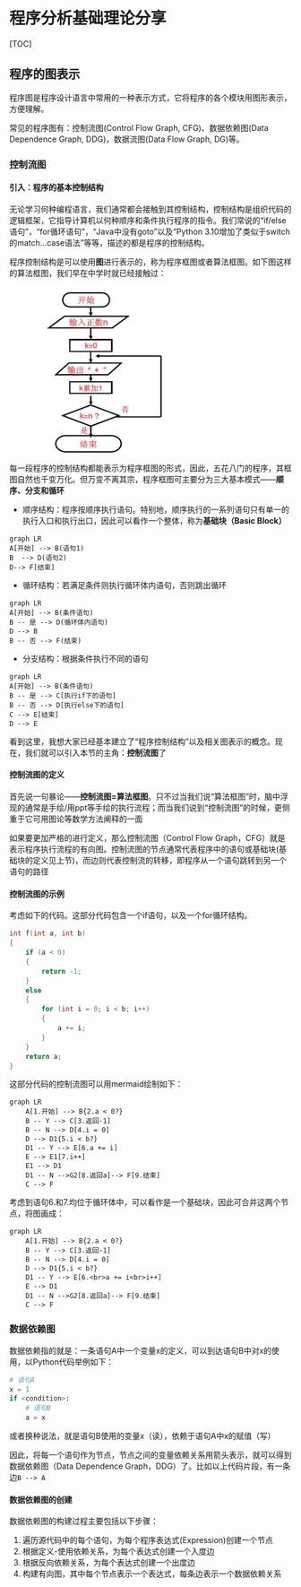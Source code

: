 # 程序分析基础理论分享

[TOC]

## 程序的图表示

程序图是程序设计语言中常用的一种表示方式，它将程序的各个模块用图形表示，方便理解。

常见的程序图有：控制流图(Control Flow Graph, CFG)、数据依赖图(Data Dependence Graph, DDG)，数据流图(Data Flow Graph, DG)等。

### 控制流图

#### 引入：程序的基本控制结构

无论学习何种编程语言，我们通常都会接触到其控制结构，控制结构是组织代码的逻辑框架，它指导计算机以何种顺序和条件执行程序的指令。我们常说的“if/else语句”，“for循环语句”，“Java中没有goto”以及“Python 3.10增加了类似于switch的match...case语法”等等，描述的都是程序的控制结构。

程序控制结构是可以使用**图**进行表示的，称为程序框图或者算法框图。如下图这样的算法框图，我们早在中学时就已经接触过：

<img src="./imgs/image.png" height = "300" alt="图片名称" align=center />

每一段程序的控制结构都能表示为程序框图的形式，因此，五花八门的程序，其框图自然也千变万化。但万变不离其宗，程序框图可主要分为三大基本模式——**顺序、分支和循环**

- 顺序结构：程序按顺序执行语句。特别地，顺序执行的一系列语句只有单一的执行入口和执行出口，因此可以看作一个整体，称为**基础块（Basic Block）**

```mermaid
graph LR
A[开始] --> B(语句1)
B  --> D(语句2)
D--> F[结束]
```

- 循环结构：若满足条件则执行循环体内语句，否则跳出循环

```mermaid
graph LR
A[开始] --> B(条件语句)
B -- 是 --> D(循环体内语句)
D --> B
B -- 否 --> F(结束)
```

- 分支结构：根据条件执行不同的语句

```mermaid
graph LR
A[开始] --> B(条件语句)
B -- 是 --> C[执行if下的语句]
B -- 否 --> D[执行else下的语句]
C --> E[结束]
D --> E
```

看到这里，我想大家已经基本建立了“程序控制结构”以及相关图表示的概念。现在，我们就可以引入本节的主角：**控制流图**了

#### 控制流图的定义

首先说一句暴论——**控制流图=算法框图**。只不过当我们说“算法框图”时，脑中浮现的通常是手绘/用ppt等手绘的执行流程；而当我们说到“控制流图”的时候，更侧重于它可用图论等数学方法阐释的一面

如果要更加严格的进行定义，那么控制流图（Control Flow Graph，CFG）就是表示程序执行流程的有向图。控制流图的节点通常代表程序中的语句或基础块(基础块的定义见上节)，而边则代表控制流的转移，即程序从一个语句跳转到另一个语句的路径

#### 控制流图的示例

考虑如下的代码。这部分代码包含一个if语句，以及一个for循环结构。

```c
int f(int a, int b)
{
    if (a < 0)
    {
        return -1;
    }
    else
    {
        for (int i = 0; i < b; i++)
        {
            a += i;
        }
    }
    return a;
}
```

这部分代码的控制流图可以用mermaid绘制如下：

```mermaid
graph LR
    A[1.开始] --> B{2.a < 0?}
    B -- Y --> C[3.返回-1]
    B -- N --> D[4.i = 0]
    D --> D1{5.i < b?}
    D1 -- Y --> E[6.a += i]
    E --> E1[7.i++]
    E1 --> D1
    D1 -- N -->G2[8.返回a]--> F[9.结束]
    C --> F
```

考虑到语句6.和7.均位于循环体中，可以看作是一个基础块，因此可合并这两个节点，将图画成：

```mermaid
graph LR
    A[1.开始] --> B{2.a < 0?}
    B -- Y --> C[3.返回-1]
    B -- N --> D[4.i = 0]
    D --> D1{5.i < b?}
    D1 -- Y --> E[6.<br>a += i<br>i++]
    E --> D1
    D1 -- N -->G2[8.返回a]--> F[9.结束]
    C --> F
```

### 数据依赖图

数据依赖指的就是：一条语句A中一个变量x的定义，可以到达语句B中对x的使用，以Python代码举例如下：

```python
# 语句A
x = 1
if <condition>:
    # 语句B
    a = x
```

或者换种说法，就是语句B使用的变量x（读），依赖于语句A中x的赋值（写）

因此，将每一个语句作为节点，节点之间的变量依赖关系用箭头表示，就可以得到数据依赖图（Data Dependence Graph，DDG）了。比如以上代码片段，有一条边`B --> A`

#### 数据依赖图的创建

数据依赖图的构建过程主要包括以下步骤：

1. 遍历源代码中的每个语句，为每个程序表达式(Expression)创建一个节点
2. 根据定义-使用依赖关系，为每个表达式创建一个入度边
3. 根据反向依赖关系，为每个表达式创建一个出度边
4. 构建有向图，其中每个节点表示一个表达式，每条边表示一个数据依赖关系
